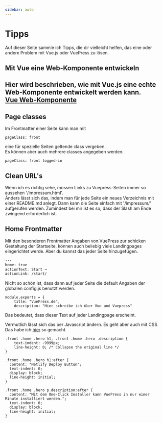 ```yaml
---
sidebar: auto
---
```

# Tipps
Auf dieser Seite sammle ich Tipps, die dir vielleicht helfen, das eine oder andere Problem mit Vue.js oder VuePress zu lösen.

## Mit Vue eine Web-Komponente entwickeln
Hier wird beschrieben, wie mit Vue.js eine echte Web-Komponente entwickelt werden kann.  
[Vue Web-Komponente](http://vuetips.com/vue-web-components)
---

## Page classes
Im Frontmatter einer Seite kann man mit
```
pageClass: front
```
eine für spezielle Seiten geltende class vergeben.  
Es können aber auch mehrere classes angegeben werden.
```
pageClass: front logged-in
```
## Clean URL's
Wenn ich es richtig sehe, müssen Links zu Vuepress-Seiten immer so aussehen '/impressum.html'.  
Änders lässt sich das, indem man für jede Seite ein neues Verzeichnis mit einer README.md anlegt. Dann kann die Seite einfach mit '/impressum/' aufgerufen werden. Zumindest bei mir ist es so, dass der Slash am Ende zwingend erforderlich ist.

## Home Frontmatter
Mit den besonderen Frontmatter Angaben von VuePress zur schicken Gestaltung der Startseite, können auch beliebig viele Landingpages eingerichtet werde. Aber du kannst das jeder Seite hinzugefügen.
```sh
---
home: true
actionText: Start →
actionLink: /start/
```
Nicht so schön ist, dass dann auf jeder Seite die default Angaben der globalen config.js benutzt werden.
```
module.exports = {
    title: "VuePress.de",
    description: "Hier schreibe ich über Vue und Vuepress"
```
Das bedeutet, dass dieser Text auf jeder Landingpage erscheint.

Vermutlich lässt sich das per Javascript ändern. Es geht aber auch mit CSS. Das habe ich [hier](/one-click-deploy/) so gemacht.
```
.front .home .hero h1, .front .home .hero .description {
    text-indent: -9999px;
    line-height: 0; /* Collapse the original line */
}

.front .home .hero h1:after {
  content: "Netlify Deploy Button";
  text-indent: 0;
  display: block;
  line-height: initial;
}

.front .home .hero p.description:after {
  content: "Mit dem One-Click Installer kann VuePress in nur einer Minute installiert werden.";
  text-indent: 0;
  display: block;
  line-height: initial;
}
```


